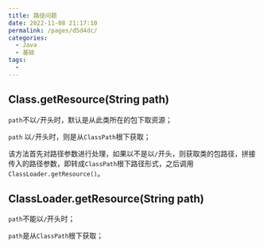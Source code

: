 ```yaml
---
title: 路径问题
date: 2022-11-08 21:17:10
permalink: /pages/d5d4dc/
categories:
  - Java
  - 基础
tags:
  - 
---
```


## Class.getResource(String path)

`path`不以`/`开头时，默认是从此类所在的包下取资源；

`path` 以`/`开头时，则是从`ClassPath`根下获取；

该方法首先对路径参数进行处理，如果以不是以`/`开头，则获取类的包路径，拼接传入的路径参数，即转成`ClassPath`根下路径形式，之后调用`ClassLoader.getResource()`。

## ClassLoader.getResource(String path)

`path`不能以`/`开头时；

`path`是从`ClassPath`根下获取；


